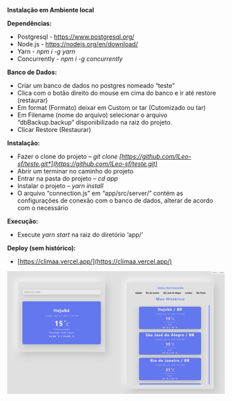 **Instalação em Ambiente local**

**Dependências:** 

- Postgresql - <https://www.postgresql.org/>
- Node.js -  <https://nodejs.org/en/download/>
- Yarn - *npm i  -g yarn*
- Concurrently - *npm i -g concurrently*


**Banco de Dados:** 

- Criar um banco de dados no postgres nomeado “teste”
- Clica com o botão direito do mouse em cima do banco e ir até restore (restaurar)
- Em format (Formato) deixar em Custom or tar (Cutomizado ou tar)
- Em Filename (nome do arquivo) selecionar o arquivo “dbBackup.backup” disponibilizado na raiz do projeto.
- Clicar Restore (Restaurar)

**Instalação:**

- Fazer o clone do projeto – *git clone [https://github.com/lLeo-sf/teste.git*](https://github.com/lLeo-sf/teste.git)*
- Abrir um terminar no caminho do projeto
- Entrar na pasta do projeto – *cd app*
- Instalar o projeto – *yarn install*
- O arquivo “connection.js” em “app/src/server/” contém as configurações de conexão com o banco de dados, alterar de acordo com o necessário 

**Execução:** 

- Execute *yarn start* na raiz do diretório ‘app/’

**Deploy (sem histórico):**
- [https://climaa.vercel.app/](https://climaa.vercel.app/)
<img src="clima.png" alt="screenshot"/>
